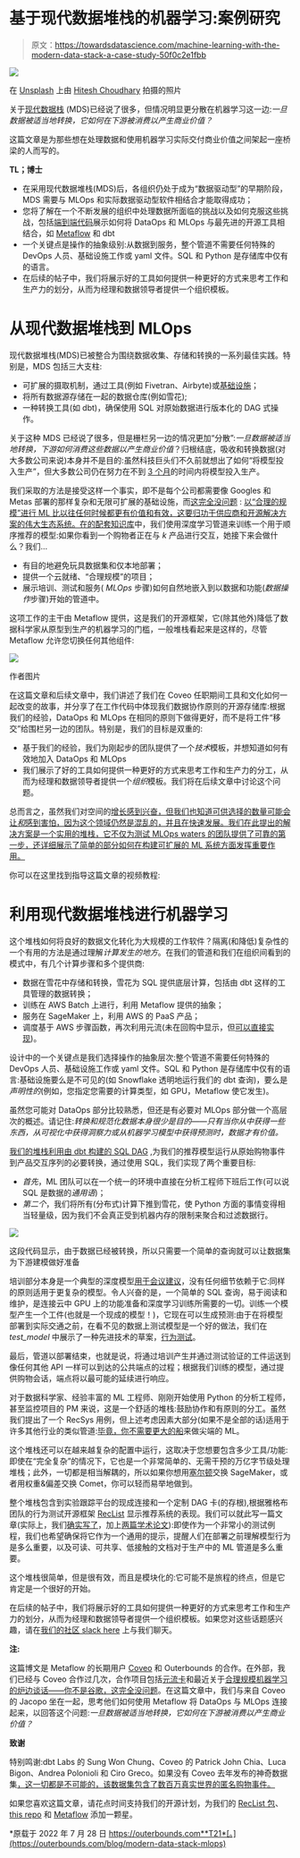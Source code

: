 # 基于现代数据堆栈的机器学习:案例研究

> 原文：<https://towardsdatascience.com/machine-learning-with-the-modern-data-stack-a-case-study-50f0c2e1fbb>

![](img/20771f9efb56427358c4958d17697a78.png)

在 [Unsplash](https://unsplash.com/s/photos/machine-learning?utm_source=unsplash&utm_medium=referral&utm_content=creditCopyText) 上由 [Hitesh Choudhary](https://unsplash.com/@hiteshchoudhary?utm_source=unsplash&utm_medium=referral&utm_content=creditCopyText) 拍摄的照片

关于[现代数据栈](https://towardsdatascience.com/tagged/modern-data-stack) (MDS)已经说了很多，但情况明显更分散在机器学习这一边:*一旦数据被适当地转换，它如何在下游被消费以产生商业价值？*

这篇文章是为那些想在处理数据和使用机器学习实际交付商业价值之间架起一座桥梁的人而写的。

**TL；博士**

*   在采用现代数据堆栈(MDS)后，各组织仍处于成为“数据驱动型”的早期阶段，MDS 需要与 MLOps 和实际数据驱动型软件相结合才能取得成功；
*   您将了解在一个不断发展的组织中处理数据所面临的挑战以及如何克服这些挑战，包括[端到端代码](https://github.com/jacopotagliabue/post-modern-data-stack)展示如何将 DataOps 和 MLOps 与最先进的开源工具相结合，如 [Metaflow](https://metaflow.org/) 和 dbt
*   一个关键点是操作的抽象级别:从数据到服务，整个管道不需要任何特殊的 DevOps 人员、基础设施工作或 yaml 文件。SQL 和 Python 是存储库中仅有的语言。
*   在后续的帖子中，我们将展示好的工具如何提供一种更好的方式来思考工作和生产力的划分，从而为经理和数据领导者提供一个组织模板。

# 从现代数据堆栈到 MLOps

现代数据堆栈(MDS)已被整合为围绕数据收集、存储和转换的一系列最佳实践。特别是，MDS 包括三大支柱:

*   可扩展的摄取机制，通过工具(例如 Fivetran、Airbyte)或[基础设施](https://github.com/jacopotagliabue/paas-data-ingestion)；
*   将所有数据源存储在一起的数据仓库(例如雪花);
*   一种转换工具(如 dbt)，确保使用 SQL 对原始数据进行版本化的 DAG 式操作。

关于这种 MDS 已经说了很多，但是栅栏另一边的情况更加“分散”:*一旦数据被适当地转换，下游如何消费这些数据以产生商业价值*？归根结底，吸收和转换数据(对大多数公司来说)本身并不是目的:虽然科技巨头们不久前就想出了如何“将模型投入生产”，但大多数公司仍在努力在不到 [3 个月](https://algorithmia.com/state-of-ml)的时间内将模型投入生产。

我们采取的方法是接受这样一个事实，即不是每个公司都需要像 Googles 和 Metas 部署的那样复杂和无限可扩展的基础设施，而[这完全没问题](https://www.youtube.com/watch?v=SAal0hqqE74) : [以“合理的规模”进行 ML 比以往任何时候都更有价值和有效，这要归功于供应商和开源解决方案的伟大生态系统。在](/ml-and-mlops-at-a-reasonable-scale-31d2c0782d9c)[的配套知识库](https://github.com/jacopotagliabue/post-modern-stack)中，我们使用深度学习管道来训练一个用于顺序推荐的模型:如果你看到一个购物者正在与 *k* 产品进行交互，她接下来会做什么？我们…

*   有目的地避免玩具数据集和仅本地部署；
*   提供一个云就绪、“合理规模”的项目；
*   展示培训、测试和服务( *MLOps* 步骤)如何自然地嵌入到以数据和功能(*数据操作*步骤)开始的管道中。

这项工作的主干由 Metaflow 提供，这是我们的开源框架，它(除其他外)降低了数据科学家从原型到生产的机器学习的门槛，一般堆栈看起来是这样的，尽管 Metaflow 允许您切换任何其他组件:

![](img/5e65a1b195811283f8bddfb19d9cb638.png)

作者图片

在这篇文章和后续文章中，我们讲述了我们在 Coveo 任职期间工具和文化如何一起改变的故事，并分享了在工作代码中体现我们数据协作原则的开源存储库:根据我们的经验，DataOps 和 MLOps 在相同的原则下做得更好，而不是将工件“移交”给围栏另一边的团队。特别是，我们的目标是双重的:

*   基于我们的经验，我们为刚起步的团队提供了一个*技术*模板，并想知道如何有效地加入 DataOps 和 MLOps
*   我们展示了好的工具如何提供一种更好的方式来思考工作和生产力的分工，从而为经理和数据领导者提供一个*组织*模板。我们将在后续文章中讨论这个问题。

总而言之，虽然我们对空间的[增长感到兴奋，但我们也知道可供选择的数量可能会让*和*感到害怕，因为这个领域仍然是混乱的，并且在快速发展。我们在此提出的解决方案是一个实用的堆栈，它不仅为测试 MLOps waters 的团队提供了可靠的第一步，还详细展示了简单的部分如何在构建可扩展的 ML 系统方面发挥重要作用。](https://www.mihaileric.com/posts/mlops-is-a-mess/)

你可以在这里找到指导这篇文章的视频教程:

# 利用现代数据堆栈进行机器学习

这个堆栈如何将良好的数据文化转化为大规模的工作软件？隔离(和降低)复杂性的一个有用的方法是通过理解*计算发生的地方*。在我们的管道和我们在组织间看到的模式中，有几个计算步骤和多个提供商:

*   数据在雪花中存储和转换，雪花为 SQL 提供底层计算，包括由 dbt 这样的工具管理的数据转换；
*   训练在 AWS Batch 上进行，利用 Metaflow 提供的抽象；
*   服务在 SageMaker 上，利用 AWS 的 PaaS 产品；
*   调度基于 AWS 步骤函数，再次利用元流(未在回购中显示，但[可以直接实现](https://docs.metaflow.org/going-to-production-with-metaflow/scheduling-metaflow-flows))。

设计中的一个关键点是我们选择操作的抽象层次:整个管道不需要任何特殊的 DevOps 人员、基础设施工作或 yaml 文件。SQL 和 Python 是存储库中仅有的语言:基础设施要么是不可见的(如 Snowflake 透明地运行我们的 dbt 查询)，要么是*声明性的*(例如，您指定您需要的计算类型，如 GPU，Metaflow 使它发生)。

虽然您可能对 DataOps 部分比较熟悉，但还是有必要对 MLOps 部分做一个高层次的概述。请记住:*转换和规范化数据本身很少是目的——只有当你从中获得一些东西，从可视化中获得洞察力或从机器学习模型中获得预测时，数据才有价值。*

[我们的堆栈利用由 dbt 构建的 SQL DAG](https://github.com/jacopotagliabue/post-modern-stack/blob/fa94da5a131f6b3548f0dd1b9454d3d05dd9166e/src/dbt/models/metaflow/nep_session_events.sql#L7) ,为我们的推荐模型运行从原始购物事件到产品交互序列的必要转换，通过使用 SQL，我们实现了两个重要目标:

*   *首先*，ML 团队可以在一个统一的环境中直接在分析工程师下班后工作(可以说 SQL 是数据的*通用语*)；
*   *第二个*，我们将所有(分布式)计算下推到雪花，使 Python 方面的事情变得相当轻量级，因为我们不会真正受到机器内存的限制来聚合和过滤数据行。

![](img/2af76571e3bfb112ab988bbc58dad495.png)

这段代码显示，由于数据已经被转换，所以只需要一个简单的查询就可以让数据集为下游建模做好准备

培训部分本身是一个典型的深度模型[用于会议建议](https://arxiv.org/abs/2007.14906)，没有任何细节依赖于它:同样的原则适用于更复杂的模型。令人兴奋的是，一个简单的 SQL 查询，易于阅读和维护，是连接云中 GPU 上的功能准备和深度学习训练所需要的一切。训练一个模型产生一个工件(也就是一个现成的模型！)，它现在可以生成预测:由于在将模型部署到实际交通之前，在看不见的数据上测试模型是一个好的做法，我们在 *test_model* 中展示了一种先进技术的草案，[行为测试](https://github.com/jacopotagliabue/reclist)。

最后，管道以部署结束，也就是说，将通过培训产生并通过测试验证的工件运送到像任何其他 API 一样可以到达的公共端点的过程；根据我们训练的模型，通过提供购物会话，端点将以最可能的延续进行响应。

对于数据科学家、经验丰富的 ML 工程师、刚刚开始使用 Python 的分析工程师，甚至监控项目的 PM 来说，这是一个舒适的堆栈:鼓励协作和有原则的分工。虽然我们提出了一个 RecSys 用例，但上述考虑因素大部分(如果不是全部的话)适用于许多其他行业的类似管道:[毕竟，你不需要更大的船](https://github.com/jacopotagliabue/you-dont-need-a-bigger-boat)来做尖端的 ML。

这个堆栈还可以在越来越复杂的配置中运行，这取决于您想要包含多少工具/功能:即使在“完全复杂”的情况下，它也是一个非常简单的、无需干预的万亿字节级处理堆栈；此外，一切都是相当解耦的，所以如果你想用[塞尔顿](https://outerbounds.com/blog/machine-learning-pipelines-from-prototype-to-production)交换 SageMaker，或者用权重&偏差交换 Comet，你可以轻而易举地做到。

整个堆栈包含到实验跟踪平台的现成连接和一个定制 DAG 卡(的存根),根据雅格布团队的行为测试开源框架 [RecList](https://github.com/jacopotagliabue/reclist) 显示推荐系统的表现。我们可以就此写一篇文章(实际上，我们[确实写了](/ndcg-is-not-all-you-need-24eb6d2f1227)，加上[两篇学术论文](https://arxiv.org/abs/2111.09963)):即使作为一个非常小的测试例程，我们也希望确保将它作为一个通用的提示，提醒人们在部署之前理解模型行为是多么重要，以及可读、可共享、低接触的文档对于生产中的 ML 管道是多么重要。

这个堆栈很简单，但是很有效，而且是模块化的:它可能不是旅程的终点，但是它肯定是一个很好的开始。

在后续的帖子中，我们将展示好的工具如何提供一种更好的方式来思考工作和生产力的划分，从而为经理和数据领导者提供一个组织模板。如果您对这些话题感兴趣，请在[我们的社区 slack here](http://slack.outerbounds.co/) 上与我们聊天。

**注:**

这篇博文是 Metaflow 的长期用户 [Coveo](http://coveo.com) 和 Outerbounds 的合作。在外部，我们已经与 Coveo 合作过几次，合作项目包括[元流卡](https://outerbounds.com/blog/integrating-pythonic-visual-reports-into-ml-pipelines)和最近关于[合理规模机器学习的炉边谈话——你不是谷歌，这完全没问题](https://www.youtube.com/watch?v=SAal0hqqE74)。在这篇文章中，我们与来自 Coveo 的 Jacopo 坐在一起，思考他们如何使用 Metaflow 将 DataOps 与 MLOps 连接起来，以回答这个问题:*一旦数据被适当地转换，它如何在下游被消费以产生商业价值？*

**致谢**

特别鸣谢:dbt Labs 的 Sung Won Chung、Coveo 的 Patrick John Chia、Luca Bigon、Andrea Polonioli 和 Ciro Greco。如果没有 Coveo 去年发布的神奇数据集[，这一切都是不可能的，该数据集包含了数百万真实世界的匿名购物事件。](https://github.com/coveooss/SIGIR-ecom-data-challenge)

如果您喜欢这篇文章，请花点时间支持我们的开源计划，为我们的 [RecList 包](https://github.com/jacopotagliabue/reclist)、 [this repo](https://github.com/jacopotagliabue/post-modern-data-stack) 和 [Metaflow](https://github.com/netflix/metaflow) 添加一颗星。

*原载于 2022 年 7 月 28 日 https://outerbounds.com**T21*[。](https://outerbounds.com/blog/modern-data-stack-mlops)